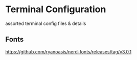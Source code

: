 # Terminal Configuration
assorted terminal config files & details

## Fonts
https://github.com/ryanoasis/nerd-fonts/releases/tag/v3.0.1
